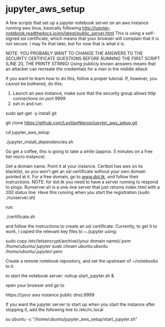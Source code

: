 # jupyter_aws_setup
A few scripts that set up a jupyter notebook server on an aws instance running aws linux, basically following http://jupyter-notebook.readthedocs.io/en/latest/public_server.html
This is using a self-signed ssl certificate, which means that your browser will complain that it is not secure. I may fix that later, but for now that is what it is.

NOTE: YOU PROBABLY WANT TO CHANGE THE ANSWERS TO THE SECURITY CERTIFICATE QUESTIONS BEFORE RUNNING THE FIRST SCRIPT (LINE 20, THE PRINTF STRING) Using publicly known answers means that an attacker can recreate the credentials for a man in the middle attack

If you want to learn how to do this, follow a proper tutorial. If, however, you cannot be bothered, do this:
1) Launch an aws instance, make sure that the security group allows http connections on port 9999
2) ssh in and run:

 sudo apt-get -y install git
 
 git clone https://github.com/LeoVanNierop/jupyter_aws_setup.git
 
 cd jupyter_aws_setup
 
 ./jupyter_install_dependencies.sh
 
Go get a coffee, this is going to take a while (approx. 5 minutes on a free tier micro instance)

Get a domain name. Point it at your instance. Certbot has aws on its blacklist, so you won't get an ssl certificate without your own domain pointed at it.
For a free domain, go to www.dot.tk, and follow their instructions. NOTE: for dot.tk you need to have a server running to respond to pings. Runserver.sh is a one-line
server that just returns index.html with  a 200 status line. Have this running when you start the registration (sudo ./runserver.sh)

run:

./certificate.sh

and follow the instructions to create an ssl certificate. Currently, to get it to work, I copied the relevant key files to ~./jupyter using:

sudo copy /etc/letsencrypt/archive/(your domain name)/*.pem /home/ubuntu/.jupyter
sudo chown ubuntu:ubuntu /home/ubuntu/.jupyter/*.pem

Create a remote notebook repository, and set the upstream of ~/notebooks to it. 


to start the notebook server:
nohup start_jupyter.sh &

open your browser and go to

https://(your aws instance public dns):9999

If you want the jupyter server to start up when you start the instance after stopping it, add the following line to /etc/rc.local

su ubuntu -c "/home/ubuntu/jupyter_aws_setup/start_jupyter.sh"

